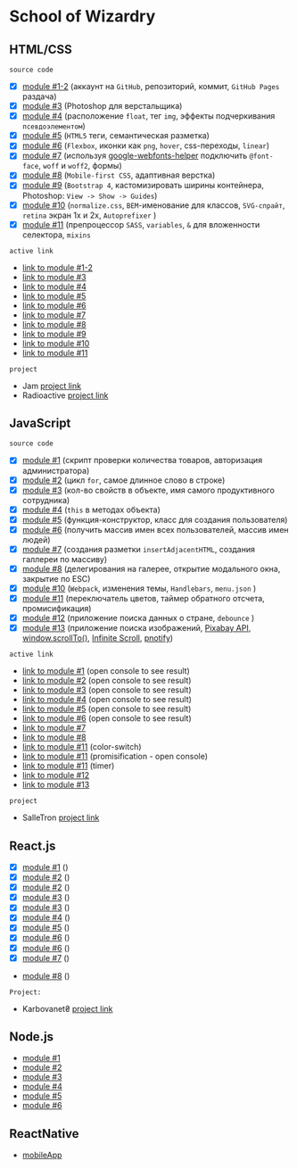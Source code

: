 # School of Wizardry

## HTML/CSS
`source code`
- [x] [module #1-2](https://github.com/Inpulsgor/hogwarts/tree/master/Markup/module%20%231-2) (аккаунт на `GitHub`, репозиторий, коммит, `GitHub Pages` раздача)
- [x] [module #3](https://github.com/Inpulsgor/hogwarts/tree/master/Markup/module%20%233) (Photoshop для верстальщика)
- [x] [module #4](https://github.com/Inpulsgor/hogwarts/tree/master/Markup/module%20%234) (расположение `float`, тег `img`, эффекты подчеркивания `псевдоэлементом`)
- [x] [module #5](https://github.com/Inpulsgor/hogwarts/tree/master/Markup/module%20%235) (`HTML5` теги, семантическая разметка)
- [x] [module #6](https://github.com/Inpulsgor/hogwarts/tree/master/Markup/module%20%236) (`Flexbox`, иконки как `png`, `hover`, css-переходы, `linear`)
- [x] [module #7](https://github.com/Inpulsgor/hogwarts/tree/master/Markup/module%20%237) (используя [google-webfonts-helper](https://google-webfonts-helper.herokuapp.com/fonts) подключить `@font-face`, `woff` и `woff2`, формы)
- [x] [module #8](https://github.com/Inpulsgor/hogwarts/tree/master/Markup/module%20%238) (`Mobile-first CSS`, адаптивная верстка)
- [x] [module #9](https://github.com/Inpulsgor/hogwarts/tree/master/Markup/module%20%239) (`Bootstrap 4`, каcтомизировать ширины контейнера, Photoshop: `View -> Show -> Guides`)
- [x] [module #10](https://github.com/Inpulsgor/hogwarts/tree/master/Markup/module%20%2310) (`normalize.css`, `BEM`-именование для классов, `SVG-спрайт`, `retina` экран 1x и 2x, `Autoprefixer` )
- [x] [module #11](https://github.com/Inpulsgor/hogwarts/tree/master/Markup/module%20%2311) (препроцессор `SASS`, `variables`, `&` для вложенности селектора, `mixins`

`active link`
- [link to module #1-2](https://inpulsgor.github.io/hogwarts/Markup/module%20%231-2/index.html)
- [link to module #3](https://inpulsgor.github.io/hogwarts/Markup/module%20%233/index.html)
- [link to module #4](https://inpulsgor.github.io/hogwarts/Markup/module%20%234/index.html)
- [link to module #5](https://inpulsgor.github.io/hogwarts/Markup/module%20%235/index.html)
- [link to module #6](https://inpulsgor.github.io/hogwarts/Markup/module%20%236/index.html)
- [link to module #7](https://inpulsgor.github.io/hogwarts/Markup/module%20%237/index.html)
- [link to module #8](https://inpulsgor.github.io/hogwarts/Markup/module%20%238/index.html)
- [link to module #9](https://inpulsgor.github.io/hogwarts/Markup/module%20%239/index.html)
- [link to module #10](https://inpulsgor.github.io/hogwarts/Markup/module%20%2310/index.html)
- [link to module #11](https://inpulsgor.github.io/hogwarts/Markup/module%20%2311/build/)

`project`
- Jam [project link](https://jam-bc20.netlify.app/)
- Radioactive [project link](https://radioactive-bc20.netlify.app/)

## JavaScript
`source code`
- [x] [module #1](https://github.com/Inpulsgor/hogwarts/tree/master/JavaScript/goit-js-hw-01) (скрипт проверки количества товаров, авторизация администратора)
- [x] [module #2](https://github.com/Inpulsgor/Hogwarts/tree/master/JavaScript/goit-js-hw-02) (цикл `for`, самое длинное слово в строке)
- [x] [module #3](https://github.com/Inpulsgor/Hogwarts/tree/master/JavaScript/goit-js-hw-03) (кол-во свойств в объекте, имя самого продуктивного сотрудника)
- [x] [module #4](https://github.com/Inpulsgor/Hogwarts/tree/master/JavaScript/goit-js-hw-04) (`this` в методах объекта)
- [x] [module #5](https://github.com/Inpulsgor/Hogwarts/tree/master/JavaScript/goit-js-hw-05) (функция-конструктор, класс для создания пользователя)
- [x] [module #6](https://github.com/Inpulsgor/Hogwarts/tree/master/JavaScript/goit-js-hw-06) (получить массив имен всех пользователей, массив имен людей)
- [x] [module #7](https://github.com/Inpulsgor/Hogwarts/tree/master/JavaScript/goit-js-hw-07) (создания разметки `insertAdjacentHTML`, создания галлереи по массиву)
- [x] [module #8](https://github.com/Inpulsgor/Hogwarts/tree/master/JavaScript/goit-js-hw-08) (делегирования на галерее, открытие модального окна, закрытие по ESC)
- [x] [module #10](https://github.com/Inpulsgor/Hogwarts/tree/master/JavaScript/goit-js-hw-10-food-service) (`Webpack`, изменения темы, `Handlebars`, `menu.json` )
- [x] [module #11](https://github.com/Inpulsgor/Hogwarts/tree/master/JavaScript/goit-js-hw-11) (переключатель цветов, таймер обратного отсчета, промисификация)
- [x] [module #12](https://github.com/Inpulsgor/Hogwarts/tree/master/JavaScript/goit-js-hw-12-countries) (приложение поиска данных о стране, `debounce` )
- [x] [module #13](https://github.com/Inpulsgor/Hogwarts/tree/master/JavaScript/goit-js-hw-13-image-finder) (приложение поиска изображений, [Pixabay API](https://pixabay.com/api/docs/), [window.scrollTo()](https://developer.mozilla.org/en-US/docs/Web/API/Window/scrollTo), [Infinite Scroll](https://infinite-scroll.com/), [pnotify](https://github.com/sciactive/pnotify))

`active link`

- [link to module #1](https://inpulsgor.github.io/hogwarts/JavaScript/goit-js-hw-01/) (open console to see result)
- [link to module #2](https://inpulsgor.github.io/hogwarts/JavaScript/goit-js-hw-02/) (open console to see result)
- [link to module #3](https://inpulsgor.github.io/hogwarts/JavaScript/goit-js-hw-03/) (open console to see result)
- [link to module #4](https://inpulsgor.github.io/hogwarts/JavaScript/goit-js-hw-04/) (open console to see result)
- [link to module #5](https://inpulsgor.github.io/hogwarts/JavaScript/goit-js-hw-05/) (open console to see result)
- [link to module #6](https://inpulsgor.github.io/hogwarts/JavaScript/goit-js-hw-06/) (open console to see result)
- [link to module #7](https://inpulsgor.github.io/hogwarts/JavaScript/goit-js-hw-07/)
- [link to module #8](https://inpulsgor.github.io/hogwarts/JavaScript/goit-js-hw-08/src/)
- [link to module #11](https://inpulsgor.github.io/hogwarts/JavaScript/goit-js-hw-11/goit-js-hw-11-color-switch/) (color-switch)
- [link to module #11](https://inpulsgor.github.io/hogwarts/JavaScript/goit-js-hw-11/goit-js-hw-11-promisification/) (promisification - open console)
- [link to module #11](https://inpulsgor.github.io/hogwarts/JavaScript/goit-js-hw-11/goit-js-hw-11-color-timer/) (timer)
- [link to module #12](https://inpulsgor.github.io/hogwarts/JavaScript/goit-js-hw-12-countries/src/)
- [link to module #13](https://inpulsgor.github.io/hogwarts/JavaScript/goit-js-hw-13-image-finder/src/)

`project`
- SalleTron [project link](https://saletronproject.netlify.app/)

## React.js
- [x] [module #1](https://github.com/Inpulsgor/Hogwarts/tree/master/React/goit-react-hw-01-components) ()
- [x] [module #2](https://github.com/Inpulsgor/Hogwarts/tree/master/React/goit-react-hw-02-feedback) ()
- [x] [module #2](https://github.com/Inpulsgor/Hogwarts/tree/master/React/goit-react-hw-02-phonebook) ()
- [x] [module #3](https://github.com/Inpulsgor/Hogwarts/tree/master/React/goit-react-hw-03-image-finder) ()
- [x] [module #3](https://github.com/Inpulsgor/Hogwarts/tree/master/React/goit-react-hw-03-phonebook) ()
- [x] [module #4](https://github.com/Inpulsgor/Hogwarts/tree/master/React/goit-react-hw-04-movies) ()
- [x] [module #5](https://github.com/Inpulsgor/Hogwarts/tree/master/React/goit-react-hw-05-phonebook-ctx) ()
- [x] [module #6](https://github.com/Inpulsgor/Hogwarts/tree/master/React/goit-react-hw-06-phonebook) ()
- [x] [module #6](https://github.com/Inpulsgor/Hogwarts/tree/master/React/goit-react-hw-06-phonebook_redux_toolkit) ()
- [x] [module #7](https://github.com/Inpulsgor/Hogwarts/tree/master/React/goit-react-hw-07-phonebook) ()
- [module #8](https://github.com/Inpulsgor/Hogwarts/tree/master/React/goit-react-hw-08-phonebook-master) ()

`Project:`
- Karbovanet₴ [project link](https://bc20-react-project.netlify.app/)

## Node.js
- [module #1]()
- [module #2]()
- [module #3]()
- [module #4]()
- [module #5]()
- [module #6]()

## ReactNative

- [mobileApp]() 
